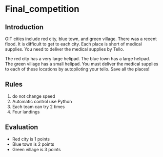 # Final_competition

## Introduction
OIT cities include red city, blue town, and green village. There was a recent flood.
It is difficult to get to each city. 
Each place is short of medical supplies. 
You need to deliver the medical supplies by Tello.

The red city has a very large helipad. The blue town has a large helipad. The green village has a small helipad.
You must deliver the medical supplies to each of these locations by autopiloting your tello. Save all the places!

## Rules
1. do not change speed
2. Automatic control use Python
3. Each team can try 2 times
4. Four landings

## Evaluation
- Red city is 1 points
- Blue town is 2 points 
- Green village is 3 points
